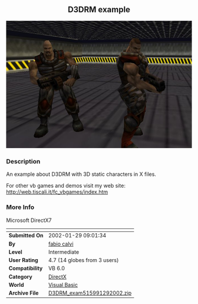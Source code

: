﻿<div align="center">

## D3DRM example

<img src="PIC2002129923427052.jpg">
</div>

### Description

An example about D3DRM with 3D static characters in X files.

For other vb games and demos visit my web site: http://web.tiscali.it/fc_vbgames/index.htm
 
### More Info
 
Microsoft DirectX7


<span>             |<span>
---                |---
**Submitted On**   |2002-01-29 09:01:34
**By**             |[fabio calvi](https://github.com/Planet-Source-Code/PSCIndex/blob/master/ByAuthor/fabio-calvi.md)
**Level**          |Intermediate
**User Rating**    |4.7 (14 globes from 3 users)
**Compatibility**  |VB 6\.0
**Category**       |[DirectX](https://github.com/Planet-Source-Code/PSCIndex/blob/master/ByCategory/directx__1-44.md)
**World**          |[Visual Basic](https://github.com/Planet-Source-Code/PSCIndex/blob/master/ByWorld/visual-basic.md)
**Archive File**   |[D3DRM\_exam515991292002\.zip](https://github.com/Planet-Source-Code/fabio-calvi-d3drm-example__1-31275/archive/master.zip)








